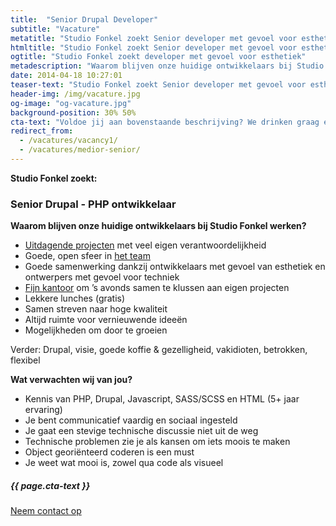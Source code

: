 ```yaml
---
title:  "Senior Drupal Developer"
subtitle: "Vacature"
metatitle: "Studio Fonkel zoekt Senior developer met gevoel voor esthetiek"
htmltitle: "Studio Fonkel zoekt Senior developer met gevoel voor esthetiek"
ogtitle: "Studio Fonkel zoekt developer met gevoel voor esthetiek"
metadescription: "Waarom blijven onze huidige ontwikkelaars bij Studio Fonkel werken? En waarom zou jij bij ons moeten solliciteren?"
date: 2014-04-18 10:27:01
teaser-text: "Studio Fonkel zoekt Senior developer met gevoel voor esthetiek"
header-img: /img/vacature.jpg
og-image: "og-vacature.jpg"
background-position: 30% 50%
cta-text: "Voldoe jij aan bovenstaande beschrijving? We drinken graag een kop koffie met je!"
redirect_from:
  - /vacatures/vacancy1/
  - /vacatures/medior-senior/
---
```

__Studio Fonkel zoekt:__

### Senior Drupal - PHP ontwikkelaar

__Waarom blijven onze huidige ontwikkelaars bij Studio Fonkel werken?__

* <a href="/cases">Uitdagende projecten</a> met veel eigen verantwoordelijkheid
* Goede, open sfeer in <a href="/over-ons">het team</a>
* Goede samenwerking dankzij ontwikkelaars met gevoel van esthetiek en ontwerpers met gevoel voor techniek
* <a href="/verhuizing">Fijn kantoor</a> om ’s avonds samen te klussen aan eigen projecten
* Lekkere lunches (gratis)
* Samen streven naar hoge kwaliteit
* Altijd ruimte voor vernieuwende ideeën
* Mogelijkheden om door te groeien

Verder: Drupal, visie, goede koffie & gezelligheid, vakidioten, betrokken, flexibel

__Wat verwachten wij van jou?__

* Kennis van PHP, Drupal, Javascript, SASS/SCSS en HTML (5+ jaar ervaring)
* Je bent communicatief vaardig en sociaal ingesteld
* Je gaat een stevige technische discussie niet uit de weg
* Technische problemen zie je als kansen om iets moois te maken
* Object georiënteerd coderen is een must
* Je weet wat mooi is, zowel qua code als visueel

<div class="call-to-action">
  <h5 class="cta-text">{{ page.cta-text }}</h5>
  <div class="number"><a href="/contact">Neem contact op</a></div>
</div>
